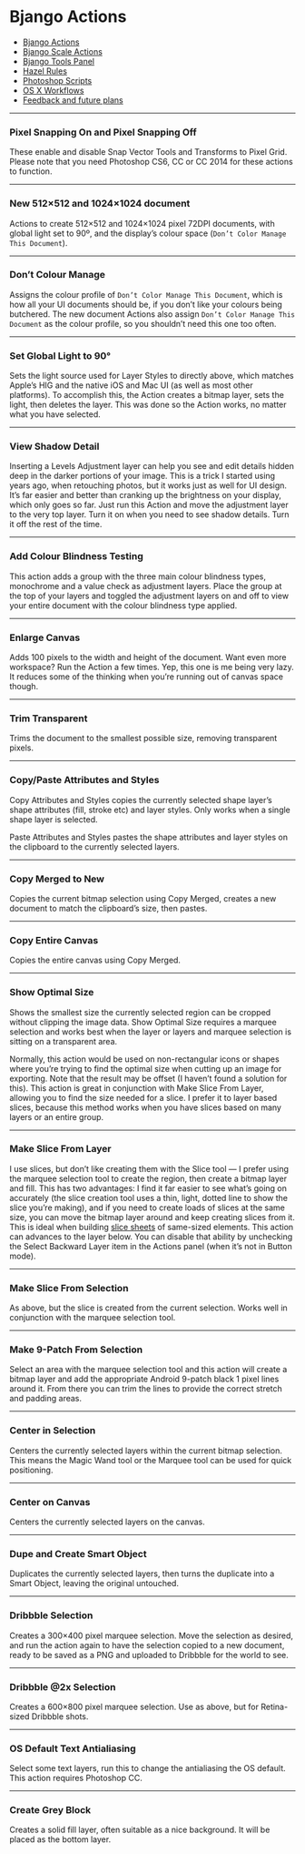 # Bjango Actions

- [Bjango Actions](https://github.com/bjango/Bjango-Actions/blob/Help/Actions.md)
- [Bjango Scale Actions](https://github.com/bjango/Bjango-Actions/blob/Help/Help.md#Bjango-Scale-Actions)
- [Bjango Tools Panel](https://github.com/bjango/Bjango-Actions/blob/Help/Help.md#Bjango-Tools-Panel)
- [Hazel Rules](https://github.com/bjango/Bjango-Actions/blob/Help/Help.md#Hazel-Rules)
- [Photoshop Scripts](https://github.com/bjango/Bjango-Actions/blob/Help/Help.md#Photoshop-Scripts)
- [OS X Workflows](https://github.com/bjango/Bjango-Actions/blob/Help/Help.md#OS-X-Workflows)
- [Feedback and future plans](https://github.com/bjango/Bjango-Actions/blob/Help/Help.md#Feedback-and-future-plans)

-----

### Pixel Snapping On and Pixel Snapping Off

These enable and disable Snap Vector Tools and Transforms to Pixel Grid. Please note that you need Photoshop CS6, CC or CC 2014 for these actions to function.
			
-----

### New 512×512 and 1024×1024 document

Actions to create 512×512 and 1024×1024 pixel 72DPI documents, with global light set to 90º, and the display’s colour space (`Don’t Color Manage This Document`).

-----

### Don’t Colour Manage

Assigns the colour profile of `Don’t Color Manage This Document`, which is how all your UI documents should be, if you don’t like your colours being butchered. The new document Actions also assign `Don’t Color Manage This Document` as the colour profile, so you shouldn’t need this one too often.

-----

### Set Global Light to 90&deg;

Sets the light source used for Layer Styles to directly above, which matches Apple’s HIG and the native iOS and Mac UI (as well as most other platforms). To accomplish this, the Action creates a bitmap layer, sets the light, then deletes the layer. This was done so the Action works, no matter what you have selected.

-----

### View Shadow Detail

Inserting a Levels Adjustment layer can help you see and edit details hidden deep in the darker portions of your image. This is a trick I started using years ago, when retouching photos, but it works just as well for UI design. It’s far easier and better than cranking up the brightness on your display, which only goes so far. Just run this Action and move the adjustment layer to the very top layer. Turn it on when you need to see shadow details. Turn it off the rest of the time.
			
-----

### Add Colour Blindness Testing

This action adds a group with the three main colour blindness types, monochrome and a value check as adjustment layers. Place the group at the top of your layers and toggled the adjustment layers on and off to view your entire document with the colour blindness type applied.

-----

### Enlarge Canvas

Adds 100 pixels to the width and height of the document. Want even more workspace? Run the Action a few times. Yep, this one is me being very lazy. It reduces some of the thinking when you’re running out of canvas space though.

-----

### Trim Transparent

Trims the document to the smallest possible size, removing transparent pixels.

-----

### Copy/Paste Attributes and Styles

Copy Attributes and Styles copies the currently selected shape layer’s shape attributes (fill, stroke etc) and layer styles. Only works when a single shape layer is selected.

Paste Attributes and Styles pastes the shape attributes and layer styles on the clipboard to the currently selected layers.

-----

### Copy Merged to New

Copies the current bitmap selection using Copy Merged, creates a new document to match the clipboard’s size, then pastes.
			
-----

### Copy Entire Canvas

Copies the entire canvas using Copy Merged.

-----

### Show Optimal Size

Shows the smallest size the currently selected region can be cropped without clipping the image data. Show Optimal Size requires a marquee selection and works best when the layer or layers and marquee selection is sitting on a transparent area.

Normally, this action would be used on non-rectangular icons or shapes where you’re trying to find the optimal size when cutting up an image for exporting. Note that the result may be offset (I haven’t found a solution for this). This action is great in conjunction with Make Slice From Layer, allowing you to find the size needed for a slice. I prefer it to layer based slices, because this method works when you have slices based on many layers or an entire group.

-----

### Make Slice From Layer

I use slices, but don’t like creating them with the Slice tool — I prefer using the marquee selection tool to create the region, then create a bitmap layer and fill. This has two advantages: I find it far easier to see what’s going on accurately (the slice creation tool uses a thin, light, dotted line to show the slice you’re making), and if you need to create loads of slices at the same size, you can move the bitmap layer around and keep creating slices from it. This is ideal when building <a href="/articles/exporting/">slice sheets</a> of same-sized elements. This action can advances to the layer below. You can disable that ability by unchecking the Select Backward Layer item in the Actions panel (when it’s not in Button mode).

-----

### Make Slice From Selection

As above, but the slice is created from the current selection. Works well in conjunction with the marquee selection tool.

-----

### Make 9-Patch From Selection

Select an area with the marquee selection tool and this action will create a bitmap layer and add the appropriate Android 9-patch black 1 pixel lines around it. From there you can trim the lines to provide the correct stretch and padding areas.

-----

### Center in Selection

Centers the currently selected layers within the current bitmap selection. This means the Magic Wand tool or the Marquee tool can be used for quick positioning.

-----

### Center on Canvas

Centers the currently selected layers on the canvas.

-----

### Dupe and Create Smart Object

Duplicates the currently selected layers, then turns the duplicate into a Smart Object, leaving the original untouched.

-----

### Dribbble Selection

Creates a 300×400 pixel marquee selection. Move the selection as desired, and run the action again to have the selection copied to a new document, ready to be saved as a PNG and uploaded to Dribbble for the world to see.
			
-----

### Dribbble @2x Selection

Creates a 600×800 pixel marquee selection. Use as above, but for Retina-sized Dribbble shots.

-----

### OS Default Text Antialiasing

Select some text layers, run this to change the antialiasing the OS default. This action requires Photoshop CC.
			
-----

### Create Grey Block

Creates a solid fill layer, often suitable as a nice background. It will be placed as the bottom layer.
